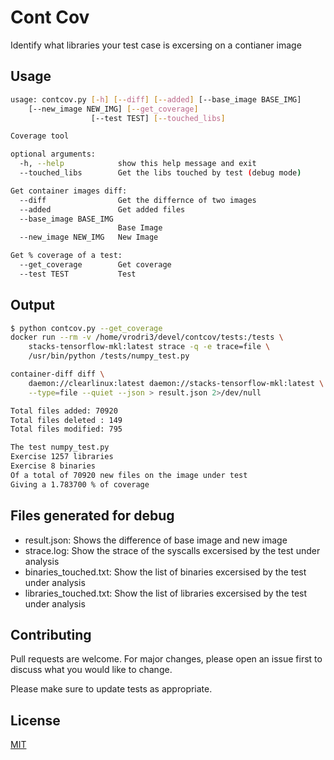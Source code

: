 # Cont Cov
Identify what libraries your test case is excersing on a contianer image

## Usage

```bash
usage: contcov.py [-h] [--diff] [--added] [--base_image BASE_IMG]
	[--new_image NEW_IMG] [--get_coverage]
                  [--test TEST] [--touched_libs]

Coverage tool

optional arguments:
  -h, --help            show this help message and exit
  --touched_libs        Get the libs touched by test (debug mode)

Get container images diff:
  --diff                Get the differnce of two images
  --added               Get added files
  --base_image BASE_IMG
                        Base Image
  --new_image NEW_IMG   New Image

Get % coverage of a test:
  --get_coverage        Get coverage
  --test TEST           Test

```
## Output

```bash
$ python contcov.py --get_coverage
docker run --rm -v /home/vrodri3/devel/contcov/tests:/tests \
	stacks-tensorflow-mkl:latest strace -q -e trace=file \
	/usr/bin/python /tests/numpy_test.py

container-diff diff \
	daemon://clearlinux:latest daemon://stacks-tensorflow-mkl:latest \
	--type=file --quiet --json > result.json 2>/dev/null

Total files added: 70920
Total files deleted : 149
Total files modified: 795

The test numpy_test.py
Exercise 1257 libraries
Exercise 8 binaries
Of a total of 70920 new files on the image under test
Giving a 1.783700 % of coverage

```

## Files generated for debug

* result.json: Shows the difference of base image and new image
* strace.log: Show the strace of the syscalls excersised by the test under analysis
* binaries_touched.txt: Show the list of binaries excersised by the test under analysis
* libraries_touched.txt: Show the list of libraries excersised by the test under analysis

## Contributing
Pull requests are welcome. For major changes, please open an issue first to
discuss what you would like to change.

Please make sure to update tests as appropriate.

## License
[MIT](https://choosealicense.com/licenses/mit/)
